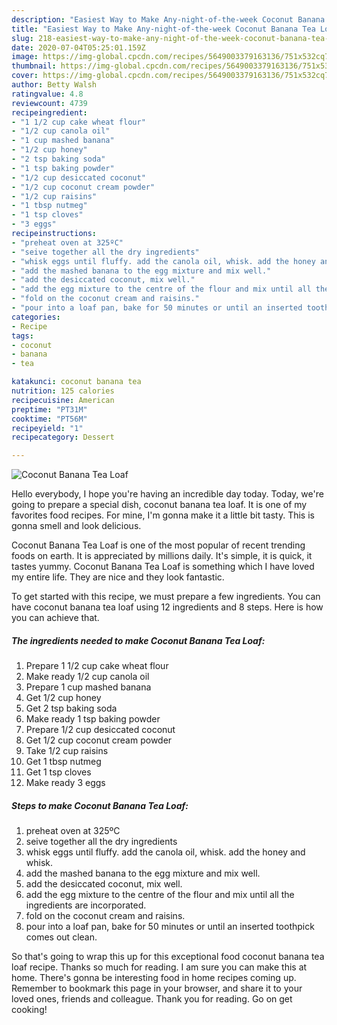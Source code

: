 ```yaml
---
description: "Easiest Way to Make Any-night-of-the-week Coconut Banana Tea Loaf"
title: "Easiest Way to Make Any-night-of-the-week Coconut Banana Tea Loaf"
slug: 218-easiest-way-to-make-any-night-of-the-week-coconut-banana-tea-loaf
date: 2020-07-04T05:25:01.159Z
image: https://img-global.cpcdn.com/recipes/5649003379163136/751x532cq70/coconut-banana-tea-loaf-recipe-main-photo.jpg
thumbnail: https://img-global.cpcdn.com/recipes/5649003379163136/751x532cq70/coconut-banana-tea-loaf-recipe-main-photo.jpg
cover: https://img-global.cpcdn.com/recipes/5649003379163136/751x532cq70/coconut-banana-tea-loaf-recipe-main-photo.jpg
author: Betty Walsh
ratingvalue: 4.8
reviewcount: 4739
recipeingredient:
- "1 1/2 cup cake wheat flour"
- "1/2 cup canola oil"
- "1 cup mashed banana"
- "1/2 cup honey"
- "2 tsp baking soda"
- "1 tsp baking powder"
- "1/2 cup desiccated coconut"
- "1/2 cup coconut cream powder"
- "1/2 cup raisins"
- "1 tbsp nutmeg"
- "1 tsp cloves"
- "3 eggs"
recipeinstructions:
- "preheat oven at 325ºC"
- "seive together all the dry ingredients"
- "whisk eggs until fluffy. add the canola oil, whisk. add the honey and whisk."
- "add the mashed banana to the egg mixture and mix well."
- "add the desiccated coconut, mix well."
- "add the egg mixture to the centre of the flour and mix until all the ingredients are incorporated."
- "fold on the coconut cream and raisins."
- "pour into a loaf pan, bake for 50 minutes or until an inserted toothpick comes out clean."
categories:
- Recipe
tags:
- coconut
- banana
- tea

katakunci: coconut banana tea 
nutrition: 125 calories
recipecuisine: American
preptime: "PT31M"
cooktime: "PT56M"
recipeyield: "1"
recipecategory: Dessert

---
```



![Coconut Banana Tea Loaf](https://img-global.cpcdn.com/recipes/5649003379163136/751x532cq70/coconut-banana-tea-loaf-recipe-main-photo.jpg)

Hello everybody, I hope you're having an incredible day today. Today, we're going to prepare a special dish, coconut banana tea loaf. It is one of my favorites food recipes. For mine, I'm gonna make it a little bit tasty. This is gonna smell and look delicious.

Coconut Banana Tea Loaf is one of the most popular of recent trending foods on earth. It is appreciated by millions daily. It's simple, it is quick, it tastes yummy. Coconut Banana Tea Loaf is something which I have loved my entire life. They are nice and they look fantastic.




To get started with this recipe, we must prepare a few ingredients. You can have coconut banana tea loaf using 12 ingredients and 8 steps. Here is how you can achieve that.

<!--inarticleads1-->

##### The ingredients needed to make Coconut Banana Tea Loaf:

1. Prepare 1 1/2 cup cake wheat flour
1. Make ready 1/2 cup canola oil
1. Prepare 1 cup mashed banana
1. Get 1/2 cup honey
1. Get 2 tsp baking soda
1. Make ready 1 tsp baking powder
1. Prepare 1/2 cup desiccated coconut
1. Get 1/2 cup coconut cream powder
1. Take 1/2 cup raisins
1. Get 1 tbsp nutmeg
1. Get 1 tsp cloves
1. Make ready 3 eggs




<!--inarticleads2-->

##### Steps to make Coconut Banana Tea Loaf:

1. preheat oven at 325ºC
1. seive together all the dry ingredients
1. whisk eggs until fluffy. add the canola oil, whisk. add the honey and whisk.
1. add the mashed banana to the egg mixture and mix well.
1. add the desiccated coconut, mix well.
1. add the egg mixture to the centre of the flour and mix until all the ingredients are incorporated.
1. fold on the coconut cream and raisins.
1. pour into a loaf pan, bake for 50 minutes or until an inserted toothpick comes out clean.




So that's going to wrap this up for this exceptional food coconut banana tea loaf recipe. Thanks so much for reading. I am sure you can make this at home. There's gonna be interesting food in home recipes coming up. Remember to bookmark this page in your browser, and share it to your loved ones, friends and colleague. Thank you for reading. Go on get cooking!
